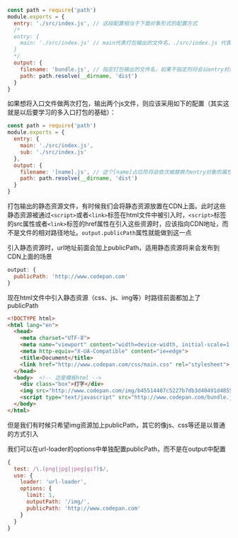 ```js
const path = require('path')
module.exports = {
  entry: './src/index.js', // 这段配置相当于下面对象形式的配置方式
  /*
  entry: {
    main: './src/index.js' // main代表打包输出的文件名，./src/index.js 代表入口文件的地址
  }
  */
  output: {
    filename: 'bundle.js', // 指定打包输出的文件名，如果不指定则将会以entry对象中的属性名作为文件名
    path: path.resolve(__dirname, 'dist')
  }
}
```

如果想将入口文件做两次打包，输出两个js文件，则应该采用如下的配置（其实这就是以后要学习的多入口打包的基础）：
```js
const path = require('path')
module.exports = {
  entry: {
    main: './src/index.js',
    sub: './src/index.js'
  },
  output: {
    filename: '[name].js', // 这个[name]占位符将会依次被替换为entry对象的属性名main和sub
    path: path.resolve(__dirname, 'dist')
  }
}
```

打包输出的静态资源文件，有时候我们会将静态资源放置在CDN上面。此时这些静态资源被通过`<script>`或者`<link>`标签在html文件中被引入时，`<script>`标签的src属性或者`<link>`标签的href属性在引入这些资源时，应该指向CDN地址，而不是文件的相对路径地址。`output.publicPath`属性就能做到这一点

引入静态资源时，url地址前面会加上publicPath，适用静态资源将来会发布到CDN上面的场景
```js
output: {
  publicPath: 'http://www.codepan.com'
}
```

现在html文件中引入静态资源（css、js、img等）时路径前面都加上了publicPath

```html
<!DOCTYPE html>
<html lang="en">
  <head>  
    <meta charset="UTF-8">  
    <meta name="viewport" content="width=device-width, initial-scale=1.0"> 
    <meta http-equiv="X-UA-Compatible" content="ie=edge">  
    <title>Document</title>  
    <link href="http://www.codepan.com/css/main.css" rel="stylesheet">
  </head>
  <body>  <!-- 这是模板html -->  
    <div class="box">打字</div> 
    <img src="http://www.codepan.com/img/b45514407c5227b7db3d40491d485518.png">
    <script type="text/javascript" src="http://www.codepan.com/bundle.js"></script>
  </body>
</html>
```

但是我们有时候只希望img资源加上publicPath，其它的像js、css等还是以普通的方式引入

我们可以在url-loader的options中单独配置publicPath，而不是在output中配置
```js
{
  test: /\.(png|jpg|jpeg|gif)$/,
  use: {
    loader: 'url-loader',
    options: {
      limit: 1,
      outputPath: '/img/',
      publicPath: 'http://www.codepan.com'
    }
  }
}
```